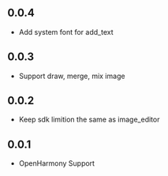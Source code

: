 ## 0.0.4

* Add system font for add_text

## 0.0.3

* Support draw, merge, mix image

## 0.0.2

* Keep sdk limition the same as image_editor

## 0.0.1

* OpenHarmony Support